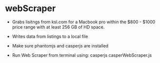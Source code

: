 # webScraper

* Grabs lisitngs from ksl.com for a Macbook pro within the $800 - $1000 price range
 with at least 256 GB of HD space.
* Writes data from listings to a local file
 
* Make sure phantomjs and casperjs are installed

* Run Web Scraper from terminal using: casperjs casperWebScraper.js